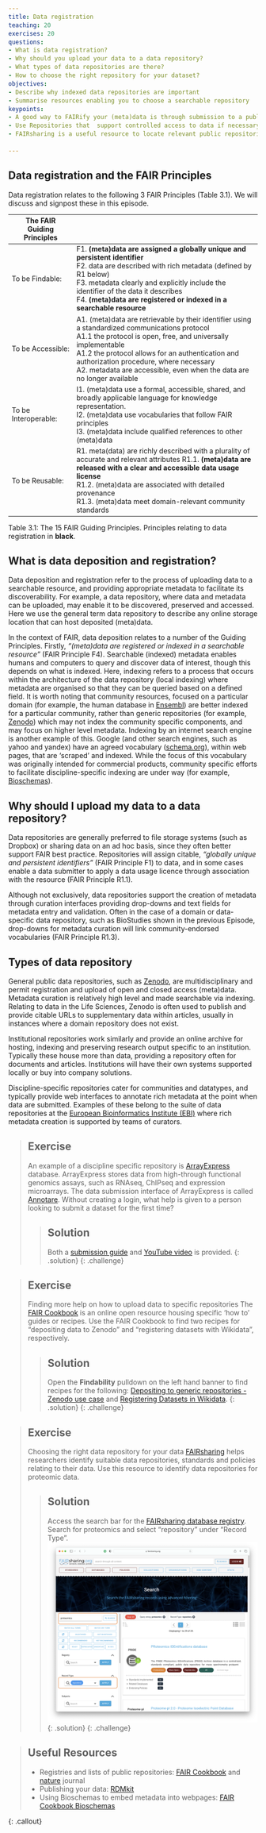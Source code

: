 ```yaml
---
title: Data registration
teaching: 20
exercises: 20
questions:
- What is data registration?
- Why should you upload your data to a data repository?
- What types of data repositories are there?
- How to choose the right repository for your dataset?
objectives:
- Describe why indexed data repositories are important
- Summarise resources enabling you to choose a searchable repository
keypoints: 
- A good way to FAIRify your (meta)data is through submission to a public repository, if it indexes and exposes the appropriate level of metadata to serve your specific use case or serve your envisaged users 
- Use Repositories that  support controlled access to data if necessary
- FAIRsharing is a useful resource to locate relevant public repositories

--- 
```

## Data registration and the FAIR Principles

Data registration relates to the following 3 FAIR Principles (Table 3.1).  We will discuss and signpost these in this episode.

| The FAIR Guiding Principles |                                                                                                                                                                                                                                                                                                                                       |
| --------------------------- | ------------------------------------------------------------------------------------------------------------------------------------------------------------------------------------------------------------------------------------------------------------------------------------------------------------------------------------- |
| To be Findable:             | F1. **(meta)data are assigned a globally unique and persistent identifier**<br>F2. data are described with rich metadata (defined by R1 below)<br>F3. metadata clearly and explicitly include the identifier of the data it describes<br>F4. **(meta)data are registered or indexed in a searchable resource**                                   |
| To be Accessible:           | A1. (meta)data are retrievable by their identifier using a standardized communications protocol <br>A1.1 the protocol is open, free, and universally implementable<br>A1.2 the protocol allows for an authentication and authorization procedure, where necessary<br> A2. metadata are accessible, even when the data are no longer available |
| To be Interoperable:        | I1. (meta)data use a formal, accessible, shared, and broadly applicable language for knowledge representation. <br>I2. (meta)data use vocabularies that follow FAIR principles<br>I3. (meta)data include qualified references to other (meta)data                                                                                         |
| To be Reusable:             | R1. meta(data) are richly described with a plurality of accurate and relevant attributes R1.1. **(meta)data are released with a clear and accessible data usage license**<br>R1.2. (meta)data are associated with detailed provenance<br>R1.3. (meta)data meet domain-relevant community standards                                        

Table 3.1: The 15 FAIR Guiding Principles.  Principles relating to data registration in **black**.

## What is data deposition and registration?

Data deposition and registration refer to the process of uploading data to a searchable resource, and providing appropriate metadata to facilitate its discoverability.  For example, a data repository, where data and metadata can be uploaded, may enable it to be discovered, preserved and accessed.  Here we use the general term data repository to describe any online storage location that can host deposited (meta)data.

In the context of FAIR, data deposition relates to a number of the Guiding Principles. Firstly,  _“(meta)data are registered or indexed in a searchable resource”_ (FAIR Principle F4).  Searchable (indexed) metadata enables humans and computers to query and discover data of interest, though this depends on what is indexed.  Here, indexing refers to a process that occurs within the architecture of the data repository (local indexing) where metadata are organised so that they can be queried based on a defined field.  It is worth noting that community resources, focused on a particular domain (for example, the human database in [Ensembl](https://www.ensembl.org/Homo_sapiens/Info/Index)) are better indexed for a particular community, rather than generic repositories (for example, [Zenodo](https://zenodo.org/)) which may not index the community specific components, and may focus on higher level metadata.  Indexing by an internet search engine is another example of this.  Google (and other search engines, such as yahoo and yandex) have an agreed vocabulary ([schema.org](https://schema.org/)), within web pages, that are ‘scraped’ and indexed.  While the focus of this vocabulary was originally intended for commercial products, community specific efforts to facilitate discipline-specific indexing are under way (for example, [Bioschemas](https://faircookbook.elixir-europe.org/content/recipes/findability/seo/bioschemas-data-page.html)). 

## Why should I upload my data to a data repository?

Data repositories are generally preferred to file storage systems (such as Dropbox) or sharing data on an ad hoc basis, since they often better support FAIR best practice.  Repositories will assign citable, _“globally unique and persistent identifiers”_ (FAIR Principle F1) to data, and in some cases enable a data submitter to apply a data usage licence through association with the resource (FAIR Principle R1.1).  

Although not exclusively, data repositories support the creation of metadata through curation interfaces providing drop-downs and text fields for metadata entry and validation.  Often in the case of a domain or data-specific data repository, such as BioStudies shown in the previous Episode, drop-downs for metadata curation will link community-endorsed vocabularies (FAIR Principle R1.3).

## Types of data repository

General public data repositories, such as [Zenodo](https://zenodo.org/), are multidisciplinary and permit registration and upload of open and closed access (meta)data.  Metadata curation is relatively high level and made searchable via indexing.  Relating to data in the Life Sciences, Zenodo is often used to publish and provide citable URLs to supplementary data within articles, usually in instances where a domain repository does not exist.

Institutional repositories work similarly and provide an online archive for hosting, indexing and preserving research output specific to an institution.  Typically these house more than data, providing a repository often for documents and articles.  Institutions will have their own systems supported locally or buy into company solutions. 

Discipline-specific repositories cater for communities and datatypes, and typically provide web interfaces to annotate rich metadata at the point when data are submitted.  Examples of these belong to the suite of data repositories at the [European Bioinformatics Institute (EBI)](https://www.ebi.ac.uk/submission/) where rich metadata creation is supported by teams of curators.

> ## Exercise
>  An example of a discipline specific repository is [ArrayExpress](https://www.ebi.ac.uk/biostudies/arrayexpress) database.  ArrayExpress stores data from high-through functional genomics assays, such as RNAseq, ChIPseq and expression microarrays.
The data submission interface of ArrayExpress is called [Annotare](https://www.ebi.ac.uk/fg/annotare/login/).  Without creating a login, what help is given to a person looking to submit a dataset for the first time?
>> ## Solution
>>Both a [submission guide](https://www.ebi.ac.uk/fg/annotare/help/index.html) and [YouTube video](https://www.youtube.com/watch?v=ANr2PTVy7JA) is provided.
> {: .solution}
{: .challenge}

> ## Exercise
>  Finding more help on how to upload data to specific repositories
> The [FAIR Cookbook](https://faircookbook.elixir-europe.org/content/home.html) is an online open resource housing specific ‘how to’ guides or recipes.  Use the FAIR Cookbook to find two recipes for “depositing data to Zenodo” and “registering datasets with Wikidata”, respectively.
>> ## Solution
>>Open the **Findability** pulldown on the left hand banner to find recipes for the following:
[Depositing to generic repositories - Zenodo use case](https://faircookbook.elixir-europe.org/content/recipes/findability/zenodo-deposition.html) and [Registering Datasets in Wikidata](https://faircookbook.elixir-europe.org/content/recipes/findability/registeringDatasets.html).
> {: .solution}
{: .challenge}

> ## Exercise
> Choosing the right data repository for your data
> [FAIRsharing](https://fairsharing.org/) helps researchers identify suitable data repositories, standards and policies relating to their data.  Use this resource to identify data repositories for proteomic data.
>> ## Solution
>>Access the search bar for the [FAIRsharing database registry](https://fairsharing.org/search?fairsharingRegistry=Database).  Search for proteomics and select “repository” under “Record Type”.
>> ![Figure 3.1: A screenshot of FAIRsharing showing the results for a search for all proteomics repositories.](../fig/figure3-1-fairsharing.png)
> {: .solution}
{: .challenge}

> ## Useful Resources
> - Registries and lists of public repositories: [FAIR Cookbook](https://fairsharing.org/search?page=1&recordType=repository) and [nature](https://www.nature.com/sdata/policies/repositories) journal
> - Publishing your data: [RDMkit](https://rdmkit.elixir-europe.org/data_publication)
> - Using Bioschemas to embed metadata into webpages: [FAIR Cookbook Bioschemas](https://faircookbook.elixir-europe.org/content/recipes/findability/seo/bioschemas-datacatalog.html)

{: .callout}
